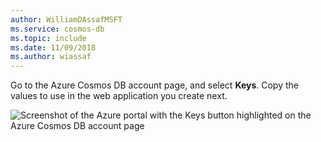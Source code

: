 ```yaml
---
author: WilliamDAssafMSFT
ms.service: cosmos-db
ms.topic: include
ms.date: 11/09/2018
ms.author: wiassaf
---
```

  Go to the Azure Cosmos DB account page, and select **Keys**. Copy the values to use in the web application you create next.

![Screenshot of the Azure portal with the Keys button highlighted on the Azure Cosmos DB account page](./media/cosmos-db-keys/copy-keys.png)
